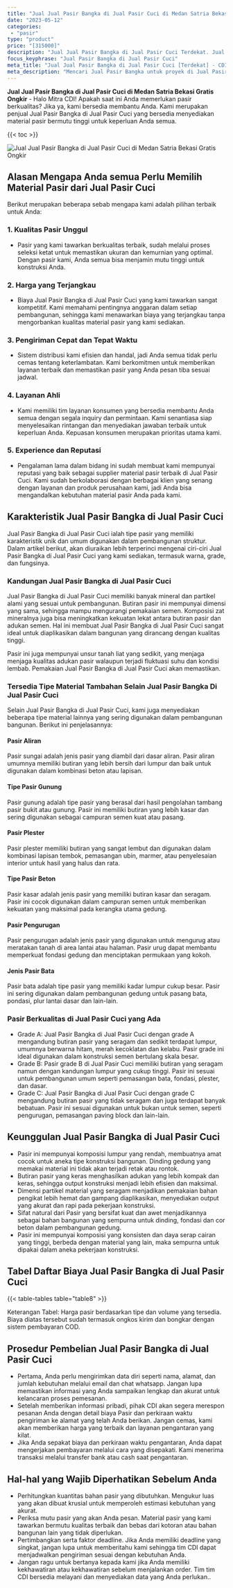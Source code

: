 ```yaml
---
title: "Jual Jual Pasir Bangka di Jual Pasir Cuci di Medan Satria Bekasi Gratis Ongkir"
date: "2023-05-12"
categories:
 - "pasir"
type: "product"
price: "[315000]"
description: "Jual Jual Pasir Bangka di Jual Pasir Cuci Terdekat. Jual Pasir Bangka ini sering dipakai dalam proyek konstruksi sebagai material adukan yang berkualitas dan halus. Kontak kami untuk mendapatkan informasi lebih lanjut."
focus_keyphrase: "Jual Pasir Bangka di Jual Pasir Cuci"
meta_title: "Jual Jual Pasir Bangka di Jual Pasir Cuci [Terdekat] - CDI"
meta_description: "Mencari Jual Pasir Bangka untuk proyek di Jual Pasir Cuci? Kami menyediakan Jual Pasir Bangka berkualitas untuk material adukan. Dapatkan penawaran terbaik sekarang."
---
```


**Jual Jual Pasir Bangka di Jual Pasir Cuci di Medan Satria Bekasi Gratis Ongkir** - Halo Mitra CDI! Apakah saat ini Anda memerlukan pasir berkualitas? Jika ya, kami bersedia membantu Anda. Kami merupakan penjual Jual Pasir Bangka di Jual Pasir Cuci yang bersedia menyediakan material pasir bermutu tinggi untuk keperluan Anda semua.

{{< toc >}}

![Jual Jual Pasir Bangka di Jual Pasir Cuci di Medan Satria Bekasi Gratis Ongkir](/images/pasir/pasir-bangunan-35.jpg)

## Alasan Mengapa Anda semua Perlu Memilih Material Pasir dari Jual Pasir Cuci

Berikut merupakan beberapa sebab mengapa kami adalah pilihan terbaik untuk Anda:

### 1. Kualitas Pasir Unggul

*   Pasir yang kami tawarkan berkualitas terbaik, sudah melalui proses seleksi ketat untuk memastikan ukuran dan kemurnian yang optimal. Dengan pasir kami, Anda semua bisa menjamin mutu tinggi untuk konstruksi Anda.

### 2. Harga yang Terjangkau

*   Biaya Jual Pasir Bangka di Jual Pasir Cuci yang kami tawarkan sangat kompetitif. Kami memahami pentingnya anggaran dalam setiap pembangunan, sehingga kami menawarkan biaya yang terjangkau tanpa mengorbankan kualitas material pasir yang kami sediakan.

### 3. Pengiriman Cepat dan Tepat Waktu

*   Sistem distribusi kami efisien dan handal, jadi Anda semua tidak perlu cemas tentang keterlambatan. Kami berkomitmen untuk memberikan layanan terbaik dan memastikan pasir yang Anda pesan tiba sesuai jadwal.

### 4. Layanan Ahli

*   Kami memiliki tim layanan konsumen yang bersedia membantu Anda semua dengan segala inquiry dan permintaan. Kami senantiasa siap menyelesaikan rintangan dan menyediakan jawaban terbaik untuk keperluan Anda. Kepuasan konsumen merupakan prioritas utama kami.

### 5. Experience dan Reputasi

*   Pengalaman lama dalam bidang ini sudah membuat kami mempunyai reputasi yang baik sebagai supplier material pasir terbaik di Jual Pasir Cuci. Kami sudah berkolaborasi dengan berbagai klien yang senang dengan layanan dan produk perusahaan kami, jadi Anda bisa mengandalkan kebutuhan material pasir Anda pada kami.

## Karakteristik Jual Pasir Bangka di Jual Pasir Cuci

Jual Pasir Bangka di Jual Pasir Cuci ialah tipe pasir yang memiliki karakteristik unik dan umum digunakan dalam pembangunan struktur. Dalam artikel berikut, akan diuraikan lebih terperinci mengenai ciri-ciri Jual Pasir Bangka di Jual Pasir Cuci yang kami sediakan, termasuk warna, grade, dan fungsinya.

### Kandungan Jual Pasir Bangka di Jual Pasir Cuci

Jual Pasir Bangka di Jual Pasir Cuci memiliki banyak mineral dan partikel alami yang sesuai untuk pembangunan. Butiran pasir ini mempunyai dimensi yang sama, sehingga mampu mengurangi pemakaian semen. Komposisi zat mineralnya juga bisa meningkatkan kekuatan lekat antara butiran pasir dan adukan semen. Hal ini membuat Jual Pasir Bangka di Jual Pasir Cuci sangat ideal untuk diaplikasikan dalam bangunan yang dirancang dengan kualitas tinggi.

Pasir ini juga mempunyai unsur tanah liat yang sedikit, yang menjaga menjaga kualitas adukan pasir walaupun terjadi fluktuasi suhu dan kondisi lembab. Pemakaian Jual Pasir Bangka di Jual Pasir Cuci akan memastikan.

### Tersedia Tipe Material Tambahan Selain Jual Pasir Bangka Di Jual Pasir Cuci

Selain Jual Pasir Bangka di Jual Pasir Cuci, kami juga menyediakan beberapa tipe material lainnya yang sering digunakan dalam pembangunan bangunan. Berikut ini penjelasannya:

#### Pasir Aliran

Pasir sungai adalah jenis pasir yang diambil dari dasar aliran. Pasir aliran umumnya memiliki butiran yang lebih bersih dari lumpur dan baik untuk digunakan dalam kombinasi beton atau lapisan.

#### Tipe Pasir Gunung

Pasir gunung adalah tipe pasir yang berasal dari hasil pengolahan tambang pasir bukit atau gunung. Pasir ini memiliki butiran yang lebih kasar dan sering digunakan sebagai campuran semen kuat atau pasang.

#### Pasir Plester

Pasir plester memiliki butiran yang sangat lembut dan digunakan dalam kombinasi lapisan tembok, pemasangan ubin, marmer, atau penyelesaian interior untuk hasil yang halus dan rata.

#### Tipe Pasir Beton

Pasir kasar adalah jenis pasir yang memiliki butiran kasar dan seragam. Pasir ini cocok digunakan dalam campuran semen untuk memberikan kekuatan yang maksimal pada kerangka utama gedung.

#### Pasir Pengurugan

Pasir pengurugan adalah jenis pasir yang digunakan untuk mengurug atau meratakan tanah di area lantai atau halaman. Pasir urug dapat membantu memperkuat fondasi gedung dan menciptakan permukaan yang kokoh.

#### Jenis Pasir Bata

Pasir bata adalah tipe pasir yang memiliki kadar lumpur cukup besar. Pasir ini sering digunakan dalam pembangunan gedung untuk pasang bata, pondasi, plur lantai dasar dan lain-lain.

### Pasir Berkualitas di Jual Pasir Cuci yang Ada

*   Grade A: Jual Pasir Bangka di Jual Pasir Cuci dengan grade A mengandung butiran pasir yang seragam dan sedikit terdapat lumpur, umumnya berwarna hitam, merah kecoklatan dan kelabu. Pasir grade ini ideal digunakan dalam konstruksi semen bertulang skala besar.
*   Grade B: Pasir grade B di Jual Pasir Cuci memiliki butiran yang seragam namun dengan kandungan lumpur yang cukup tinggi. Pasir ini sesuai untuk pembangunan umum seperti pemasangan bata, fondasi, plester, dan dasar.
*   Grade C: Jual Pasir Bangka di Jual Pasir Cuci dengan grade C mengandung butiran pasir yang tidak seragam dan juga terdapat banyak bebatuan. Pasir ini sesuai digunakan untuk bukan untuk semen, seperti pengurugan, pemasangan paving block dan lain-lain.

## Keunggulan Jual Pasir Bangka di Jual Pasir Cuci

*   Pasir ini mempunyai komposisi lumpur yang rendah, membuatnya amat cocok untuk aneka tipe konstruksi bangunan. Dinding gedung yang memakai material ini tidak akan terjadi retak atau rontok.
*   Butiran pasir yang keras menghasilkan adukan yang lebih kompak dan keras, sehingga output konstruksi menjadi lebih efisien dan maksimal.
*   Dimensi partikel material yang seragam menjadikan pemakaian bahan pengikat lebih hemat dan gampang diaplikasikan, menyediakan output yang akurat dan rapi pada pekerjaan konstruksi.
*   Sifat natural dari Pasir yang bersifat kuat dan awet menjadikannya sebagai bahan bangunan yang sempurna untuk dinding, fondasi dan cor beton dalam pembangunan gedung.
*   Pasir ini mempunyai komposisi yang konsisten dan daya serap cairan yang tinggi, berbeda dengan material yang lain, maka sempurna untuk dipakai dalam aneka pekerjaan konstruksi.

## Tabel Daftar Biaya Jual Pasir Bangka di Jual Pasir Cuci

{{< table-tables table="table8" >}}

Keterangan Tabel: Harga pasir berdasarkan tipe dan volume yang tersedia. Biaya diatas tersebut sudah termasuk ongkos kirim dan bongkar dengan sistem pembayaran COD.

## Prosedur Pembelian Jual Pasir Bangka di Jual Pasir Cuci

*   Pertama, Anda perlu mengirimkan data diri seperti nama, alamat, dan jumlah kebutuhan melalui email dan chat whatsapp. Jangan lupa memastikan informasi yang Anda sampaikan lengkap dan akurat untuk kelancaran proses pemesanan.
*   Setelah memberikan informasi pribadi, pihak CDI akan segera merespon pesanan Anda dengan detail biaya Pasir dan perkiraan waktu pengiriman ke alamat yang telah Anda berikan. Jangan cemas, kami akan memberikan harga yang terbaik dan layanan pengantaran yang kilat.
*   Jika Anda sepakat biaya dan perkiraan waktu pengantaran, Anda dapat mengerjakan pembayaran melalui cara yang disepakati. Kami menerima transaksi melalui transfer bank atau cash saat pengantaran.

## Hal-hal yang Wajib Diperhatikan Sebelum Anda

*   Perhitungkan kuantitas bahan pasir yang dibutuhkan. Mengukur luas yang akan dibuat krusial untuk memperoleh estimasi kebutuhan yang akurat.
*   Periksa mutu pasir yang akan Anda pesan. Material pasir yang kami tawarkan bermutu kualitas terbaik dan bebas dari kotoran atau bahan bangunan lain yang tidak diperlukan.
*   Pertimbangkan serta faktor deadline. Jika Anda memiliki deadline yang singkat, jangan lupa untuk memberitahu kami sehingga tim CDI dapat menjadwalkan pengiriman sesuai dengan kebutuhan Anda.
*   Jangan ragu untuk bertanya kepada kami jika Anda memiliki kekhawatiran atau kekhawatiran sebelum menjalankan order. Tim tim CDI bersedia melayani dan menyediakan data yang Anda perlukan..